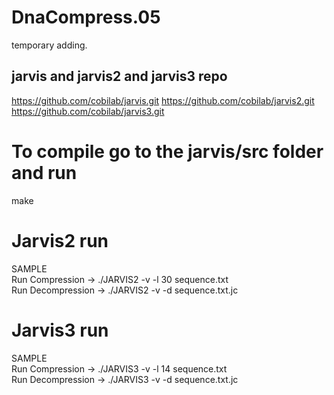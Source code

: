 # DnaCompress.05
temporary adding.

## jarvis and jarvis2 and jarvis3 repo

https://github.com/cobilab/jarvis.git
https://github.com/cobilab/jarvis2.git
https://github.com/cobilab/jarvis3.git


# To compile go to the jarvis/src folder and run
make

# Jarvis2 run
SAMPLE                                                             
      Run Compression   -> ./JARVIS2 -v -l 30 sequence.txt          
      Run Decompression -> ./JARVIS2 -v -d sequence.txt.jc   

# Jarvis3 run
SAMPLE                                                             
      Run Compression   -> ./JARVIS3 -v -l 14 sequence.txt         
      Run Decompression -> ./JARVIS3 -v -d sequence.txt.jc 